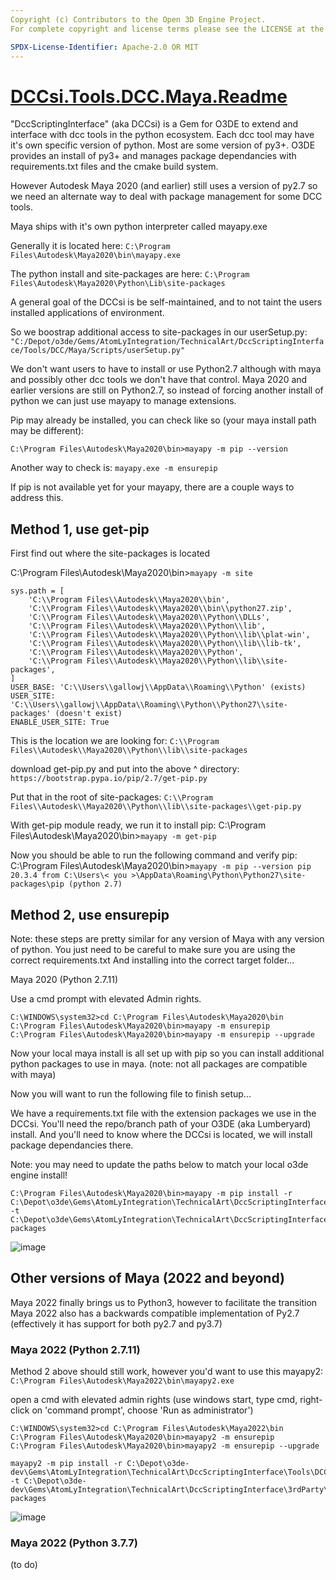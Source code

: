 ```yaml
---
Copyright (c) Contributors to the Open 3D Engine Project.
For complete copyright and license terms please see the LICENSE at the root of this distribution.

SPDX-License-Identifier: Apache-2.0 OR MIT
---
```


# <u>DCCsi.Tools.DCC.Maya.Readme</u>

"DccScriptingInterface" (aka DCCsi) is a Gem for O3DE to extend and interface with dcc tools in the python ecosystem. Each dcc tool may have it's own specific version of python. Most are some version of py3+. O3DE provides an install of py3+ and manages package dependancies with requirements.txt files and the cmake build system.

However Autodesk Maya 2020 (and earlier) still uses a version of py2.7
so we need an alternate way to deal with package management for some DCC tools.

Maya ships with it's own python interpreter called mayapy.exe

Generally it is located here:
`C:\Program Files\Autodesk\Maya2020\bin\mayapy.exe`

The python install and site-packages are here:
`C:\Program Files\Autodesk\Maya2020\Python\Lib\site-packages`

A general goal of the DCCsi is be self-maintained, and to not taint the users installed applications of environment.

So we boostrap additional access to site-packages in our userSetup.py:
`"C:/Depot/o3de/Gems/AtomLyIntegration/TechnicalArt/DccScriptingInterface/Tools/DCC/Maya/Scripts/userSetup.py"`

We don't want users to have to install or use Python2.7 although with maya and possibly other dcc tools we don't have that control.  Maya 2020 and earlier versions are still on Python2.7, so instead of forcing another install of python we can just use mayapy to manage extensions.

Pip may already be installed, you can check like so (your maya install path may be different):

`C:\Program Files\Autodesk\Maya2020\bin>mayapy -m pip --version`

Another way to check is: `mayapy.exe -m ensurepip`

If pip is not available yet for your mayapy, there are a couple ways to address this.

## Method 1, use get-pip

First find out where the site-packages is located

C:\Program Files\Autodesk\Maya2020\bin>`mayapy -m site`

    sys.path = [
        'C:\\Program Files\\Autodesk\\Maya2020\\bin',
        'C:\\Program Files\\Autodesk\\Maya2020\\bin\\python27.zip',
        'C:\\Program Files\\Autodesk\\Maya2020\\Python\\DLLs',
        'C:\\Program Files\\Autodesk\\Maya2020\\Python\\lib',
        'C:\\Program Files\\Autodesk\\Maya2020\\Python\\lib\\plat-win',
        'C:\\Program Files\\Autodesk\\Maya2020\\Python\\lib\\lib-tk',
        'C:\\Program Files\\Autodesk\\Maya2020\\Python',
        'C:\\Program Files\\Autodesk\\Maya2020\\Python\\lib\\site-packages',
    ]
    USER_BASE: 'C:\\Users\\gallowj\\AppData\\Roaming\\Python' (exists)
    USER_SITE: 'C:\\Users\\gallowj\\AppData\\Roaming\\Python\\Python27\\site-packages' (doesn't exist)
    ENABLE_USER_SITE: True

This is the location we are looking for:
`C:\\Program Files\\Autodesk\\Maya2020\\Python\\lib\\site-packages`

download get-pip.py and put into the above ^ directory:
`https://bootstrap.pypa.io/pip/2.7/get-pip.py`

Put that in the root of site-packages:
`C:\\Program Files\\Autodesk\\Maya2020\\Python\\lib\\site-packages\\get-pip.py`

With get-pip module ready, we run it to install pip:
C:\Program Files\Autodesk\Maya2020\bin>`mayapy -m get-pip`

Now you should be able to run the following command and verify pip:
C:\Program Files\Autodesk\Maya2020\bin>`mayapy -m pip --version
pip 20.3.4 from C:\Users\< you >\AppData\Roaming\Python\Python27\site-packages\pip (python 2.7)`

## Method 2, use ensurepip

Note: these steps are pretty similar for any version of Maya with any version of python.
You just need to be careful to make sure you are using the correct requirements.txt
And installing into the correct target folder...

Maya 2020 (Python 2.7.11)

Use a cmd prompt with elevated Admin rights.

    C:\WINDOWS\system32>cd C:\Program Files\Autodesk\Maya2020\bin
    C:\Program Files\Autodesk\Maya2020\bin>mayapy -m ensurepip
    C:\Program Files\Autodesk\Maya2020\bin>mayapy -m ensurepip --upgrade

Now your local maya install is all set up with pip so you can install additional python packages to use in maya.  (note: not all packages are compatible with maya)

Now you will want to run the following file to finish setup...

We have a requirements.txt file with the extension packages we use in the DCCsi.
You'll need the repo/branch path of your O3DE (aka Lumberyard) install.
And you'll need to know where the DCCsi is located, we will install package dependancies there.

Note: you may need to update the paths below to match your local o3de engine install!

    C:\Program Files\Autodesk\Maya2020\bin>mayapy -m pip install -r C:\Depot\o3de\Gems\AtomLyIntegration\TechnicalArt\DccScriptingInterface\Tools\DCC\Maya\requirements.txt -t C:\Depot\o3de\Gems\AtomLyIntegration\TechnicalArt\DccScriptingInterface\3rdParty\Python\Lib\2.x\2.7.x\site-packages
    
![image](https://user-images.githubusercontent.com/23222931/155026402-ce35523b-ba05-423c-9e70-3e613732e034.png)

## Other versions of Maya (2022 and beyond)

Maya 2022 finally brings us to Python3, however to facilitate the transition Maya 2022 also has a backwards compatible implementation of Py2.7 (effectively it has support for both py2.7 and py3.7) 

### Maya 2022 (Python 2.7.11)

Method 2 above should still work, however you'd want to use this mayapy2:
    `C:\Program Files\Autodesk\Maya2022\bin\mayapy2.exe`

open a cmd with elevated admin rights (use windows start, type cmd, right-click on 'command prompt', choose 'Run as administrator')

    C:\WINDOWS\system32>cd C:\Program Files\Autodesk\Maya2022\bin
    C:\Program Files\Autodesk\Maya2020\bin>mayapy2 -m ensurepip
    C:\Program Files\Autodesk\Maya2020\bin>mayapy2 -m ensurepip --upgrade
    
    mayapy2 -m pip install -r C:\Depot\o3de-dev\Gems\AtomLyIntegration\TechnicalArt\DccScriptingInterface\Tools\DCC\Maya\requirements.txt -t C:\Depot\o3de-dev\Gems\AtomLyIntegration\TechnicalArt\DccScriptingInterface\3rdParty\Python\Lib\2.x\2.7.x\site-packages

![image](https://user-images.githubusercontent.com/23222931/155027575-648ec8aa-d067-42a2-854a-2d985cec13a5.png)

### Maya 2022 (Python 3.7.7)

(to do)
